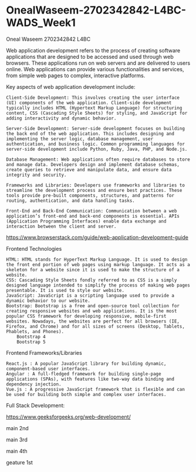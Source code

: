 # OnealWaseem-2702342842-L4BC-WADS_Week1

Oneal Waseem
2702342842
L4BC

Web application development refers to the process of creating software applications that are designed to be accessed and used through web browsers. These applications run on web servers and are delivered to users online. Web applications can provide various functionalities and services, from simple web pages to complex, interactive platforms.

Key aspects of web application development include:

```
Client-Side Development: This involves creating the user interface (UI) components of the web application. Client-side development typically includes HTML (Hypertext Markup Language) for structuring content, CSS (Cascading Style Sheets) for styling, and JavaScript for adding interactivity and dynamic behavior.

Server-Side Development: Server-side development focuses on building the back end of the web application. This includes designing and implementing the server logic, database management, user authentication, and business logic. Common programming languages for server-side development include Python, Ruby, Java, PHP, and Node.js.

Database Management: Web applications often require databases to store and manage data. Developers design and implement database schemas, create queries to retrieve and manipulate data, and ensure data integrity and security.

Frameworks and Libraries: Developers use frameworks and libraries to streamline the development process and ensure best practices. These tools provide pre-built components, structures, and patterns for routing, authentication, and data handling tasks.

Front-End and Back-End Communication: Communication between a web application’s front-end and back-end components is essential. APIs (Application Programming Interfaces) enable data exchange and interaction between the client and server.

```

https://www.browserstack.com/guide/web-application-development-guide

Frontend Technologies

```
HTML: HTML stands for HyperText Markup Language. It is used to design the front end portion of web pages using markup language. It acts as a skeleton for a website since it is used to make the structure of a website.
CSS: Cascading Style Sheets fondly referred to as CSS is a simply designed language intended to simplify the process of making web pages presentable. It is used to style our website.
JavaScript: JavaScript is a scripting language used to provide a dynamic behavior to our website.
Bootstrap: Bootstrap is a free and open-source tool collection for creating responsive websites and web applications. It is the most popular CSS framework for developing responsive, mobile-first websites. Nowadays, the websites are perfect for all browsers (IE, Firefox, and Chrome) and for all sizes of screens (Desktop, Tablets, Phablets, and Phones).
    Bootstrap 4
    Bootstrap 5

```

Frontend Frameworks/Libraries

```
React.js : A popular JavaScript library for building dynamic, component-based user interfaces.
Angular : A full-fledged framework for building single-page applications (SPAs), with features like two-way data binding and dependency injection.
Vue.js : A progressive JavaScript framework that is flexible and can be used for building both simple and complex user interfaces.

```

Full Stack Development:

https://www.geeksforgeeks.org/web-development/

main 2nd

main 3rd

main 4th

geature 1st